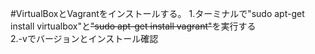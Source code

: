 #VirtualBoxとVagrantをインストールする。
1.ターミナルで"sudo apt-get install virtualbox"と~~"sudo apt-get install vagrant"~~を実行する  
2.-vでバージョンとインストール確認
